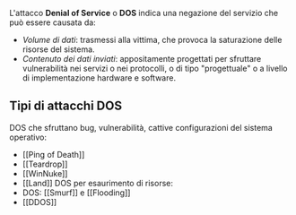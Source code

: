 L'attacco __Denial of Service__ o __DOS__ indica una negazione del servizio che può essere causata da:
- _Volume di dati_: trasmessi alla vittima, che provoca la saturazione delle risorse del sistema.
- _Contenuto dei dati inviati_: appositamente progettati per sfruttare vulnerabilità nei servizi o nei protocolli, o di tipo "progettuale" o a livello di implementazione hardware e software.

## Tipi di attacchi DOS
DOS che sfruttano bug, vulnerabilità, cattive configurazioni del sistema operativo:
- [[Ping of Death]]
- [[Teardrop]]
- [[WinNuke]]
- [[Land]]
DOS per esaurimento di risorse:
- DOS: [[Smurf]] e [[Flooding]]
- [[DDOS]]